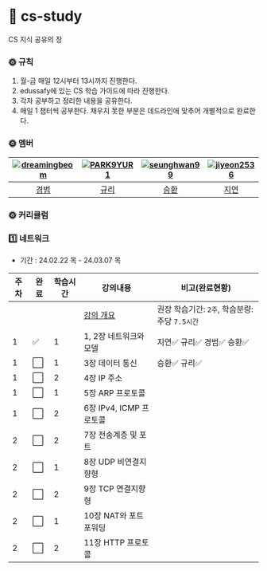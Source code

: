 # 🗽 cs-study
CS 지식 공유의 장 

### 🌞 규칙
1. 월-금 매일 12시부터 13시까지 진행한다.
2. edussafy에 있는 CS 학습 가이드에 따라 진행한다.
3. 각자 공부하고 정리한 내용을 공유한다.
4. 매일 1 챕터씩 공부한다. 채우지 못한 부분은 데드라인에 맞추어 개별적으로 완료한다.

### 🌞 멤버
|[![dreamingbeom](https://avatars.githubusercontent.com/u/128280944?v=4)](https://github.com/dreamingbeom)|[![PARK9YUR1](https://avatars.githubusercontent.com/u/132658372?v=4)](https://github.com/PARK9YUR1)|[![seunghwan99](https://avatars.githubusercontent.com/u/139419039?v=4)](https://github.com/seunghwan99)|[![jiyeon2536](https://avatars.githubusercontent.com/u/125720796?v=4)](https://github.com/jiyeon2536)|
|:-:|:-:|:-:|:-:|
|[경범](https://github.com/dreamingbeom)|[규리](https://github.com/PARK9YUR1)|[승환](https://github.com/Lim-seunghwan99)|[지연](https://github.com/jiyeon2536)|

### 🌞 커리큘럼
### 1️⃣ 네트워크 
- 기간 : 24.02.22 목 - 24.03.07 목
  
|주차|완료|학습시간|강의내용|비고(완료현황)|
| ------ | ------ | ------ | ------ | ------ |
| | | | [강의 개요](네트워크) | 권장 학습기간: `2주`, 학습분량: 주당 `7.5시간`|
|1| ✅ |1| 1, 2장 네트워크와 모델 | 지연✅ 규리✅ 경범✅ 승환✅|
|1| ⬜ |1| 3장 데이터 통신 | 승환✅ 규리✅|
|1| ⬜ |2| 4장 IP 주소 | |
|1| ⬜ |1| 5장 ARP 프로토콜 | |
|1| ⬜ |2| 6장 IPv4, ICMP 프로토콜 | |
|2| ⬜ |2| 7장 전송계층 및 포트 | |
|2| ⬜ |1| 8장 UDP 비연결지향형 | |
|2| ⬜ |2| 9장 TCP 연결지향형 | |
|2| ⬜ |1| 10장 NAT와 포트포워딩 | |
|2| ⬜ |2| 11장 HTTP 프로토콜 | |
